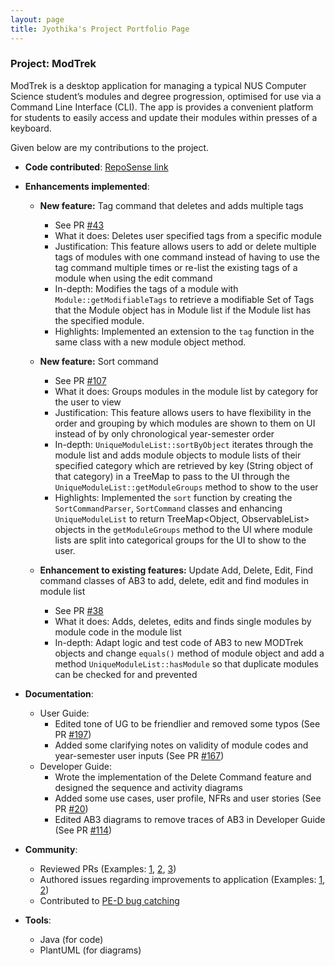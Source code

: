 ```yaml
---
layout: page
title: Jyothika's Project Portfolio Page
---
```


### Project: ModTrek

ModTrek is a desktop application for managing a typical NUS Computer Science student’s modules and degree progression, optimised for use via a Command Line Interface (CLI).
The app is provides a convenient platform for students to easily access and update their modules within presses of a keyboard.

Given below are my contributions to the project.

* **Code contributed**: [RepoSense link](https://nus-cs2103-ay2223s2.github.io/tp-dashboard/?search=cjyothika&breakdown=true)

* **Enhancements implemented**:

    * **New feature:** Tag command that deletes and adds multiple tags
        * See PR [#43](https://github.com/AY2223S2-CS2103T-T13-1/tp/pull/43)
        * What it does: Deletes user specified tags from a specific module
        * Justification: This feature allows users to add or delete multiple tags of modules with one command instead of having to use the tag command multiple times or re-list the existing tags of a module when using the edit command
        * In-depth: Modifies the tags of a module with `Module::getModifiableTags` to retrieve a modifiable Set of Tags that the Module object has in Module list if the Module list has the specified module.
        * Highlights: Implemented an extension to the `tag` function in the same class with a new module object method.

    * **New feature:** Sort command 
        * See PR [#107](https://github.com/AY2223S2-CS2103T-T13-1/tp/pull/107)
        * What it does: Groups modules in the module list by category for the user to view
        * Justification: This feature allows users to have flexibility in the order and grouping by which modules are shown to them on UI instead of by only chronological year-semester order
        * In-depth: `UniqueModuleList::sortByObject` iterates through the module list and adds module objects to module lists of their specified category which are retrieved by key (String object of that category) in a TreeMap to pass to the UI through the `UniqueModuleList::getModuleGroups` method to show to the user
        * Highlights: Implemented the `sort` function by creating the `SortCommandParser`, `SortCommand` classes and enhancing `UniqueModuleList` to return TreeMap<Object, ObservableList<Module>> objects in the `getModuleGroups` method to the UI where module lists are split into categorical groups for the UI to show to the user.
        
    * **Enhancement to existing features:** Update Add, Delete, Edit, Find command classes of AB3 to add, delete, edit and find modules in module list
        * See PR [#38](https://github.com/AY2223S2-CS2103T-T13-1/tp/pull/38) 
        * What it does: Adds, deletes, edits and finds single modules by module code in the module list
        * In-depth: Adapt logic and test code of AB3 to new MODTrek objects and change `equals()` method of module object and add a method `UniqueModuleList::hasModule` so that duplicate modules can be checked for and prevented

* **Documentation**:
    * User Guide:
        * Edited tone of UG to be friendlier and removed some typos (See PR [#197](https://github.com/AY2223S2-CS2103T-T13-1/tp/pull/197))
        * Added some clarifying notes on validity of module codes and year-semester user inputs (See PR [#167](https://github.com/AY2223S2-CS2103T-T13-1/tp/pull/167))
    * Developer Guide:
        * Wrote the implementation of the Delete Command feature and designed the sequence and activity diagrams
        * Added some use cases, user profile, NFRs and user stories (See PR [#20](https://github.com/AY2223S2-CS2103T-T13-1/tp/pull/20))
        * Edited AB3 diagrams to remove traces of AB3 in Developer Guide (See PR [#114](https://github.com/AY2223S2-CS2103T-T13-1/tp/pull/114))

* **Community**:
   * Reviewed PRs (Examples: [1](https://github.com/AY2223S2-CS2103T-T13-1/tp/pull/192), [2](https://github.com/AY2223S2-CS2103T-T13-1/tp/pull/195), [3](https://github.com/AY2223S2-CS2103T-T13-1/tp/pull/84))
   * Authored issues regarding improvements to application (Examples: [1](https://github.com/AY2223S2-CS2103T-T13-1/tp/issues/47), [2](https://github.com/AY2223S2-CS2103T-T13-1/tp/issues/53))
   * Contributed to [PE-D bug catching](https://github.com/cjyothika/ped/issues)
  
* **Tools**:
    * Java (for code)
    * PlantUML (for diagrams)
